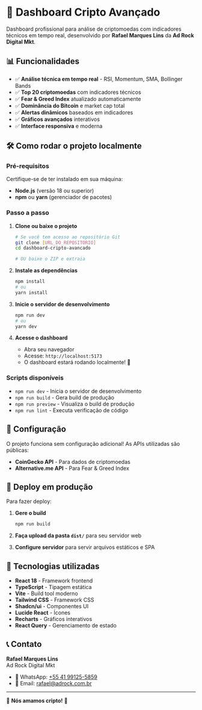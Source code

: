 # 🚀 Dashboard Cripto Avançado

Dashboard profissional para análise de criptomoedas com indicadores técnicos em tempo real, desenvolvido por **Rafael Marques Lins** da **Ad Rock Digital Mkt**.

## 📊 Funcionalidades

- ✅ **Análise técnica em tempo real** - RSI, Momentum, SMA, Bollinger Bands
- ✅ **Top 20 criptomoedas** com indicadores técnicos
- ✅ **Fear & Greed Index** atualizado automaticamente
- ✅ **Dominância do Bitcoin** e market cap total
- ✅ **Alertas dinâmicos** baseados em indicadores
- ✅ **Gráficos avançados** interativos
- ✅ **Interface responsiva** e moderna

## 🛠️ Como rodar o projeto localmente

### Pré-requisitos

Certifique-se de ter instalado em sua máquina:
- **Node.js** (versão 18 ou superior)
- **npm** ou **yarn** (gerenciador de pacotes)

### Passo a passo

1. **Clone ou baixe o projeto**
   ```bash
   # Se você tem acesso ao repositório Git
   git clone [URL_DO_REPOSITORIO]
   cd dashboard-cripto-avancado
   
   # OU baixe o ZIP e extraia
   ```

2. **Instale as dependências**
   ```bash
   npm install
   # ou
   yarn install
   ```

3. **Inicie o servidor de desenvolvimento**
   ```bash
   npm run dev
   # ou
   yarn dev
   ```

4. **Acesse o dashboard**
   - Abra seu navegador
   - Acesse: `http://localhost:5173`
   - O dashboard estará rodando localmente! 🎉

### Scripts disponíveis

- `npm run dev` - Inicia o servidor de desenvolvimento
- `npm run build` - Gera build de produção
- `npm run preview` - Visualiza o build de produção
- `npm run lint` - Executa verificação de código

## 🔧 Configuração

O projeto funciona sem configuração adicional! As APIs utilizadas são públicas:
- **CoinGecko API** - Para dados de criptomoedas
- **Alternative.me API** - Para Fear & Greed Index

## 🚀 Deploy em produção

Para fazer deploy:

1. **Gere o build**
   ```bash
   npm run build
   ```

2. **Faça upload da pasta `dist/`** para seu servidor web

3. **Configure servidor** para servir arquivos estáticos e SPA

## 📱 Tecnologias utilizadas

- **React 18** - Framework frontend
- **TypeScript** - Tipagem estática
- **Vite** - Build tool moderno
- **Tailwind CSS** - Framework CSS
- **Shadcn/ui** - Componentes UI
- **Lucide React** - Ícones
- **Recharts** - Gráficos interativos
- **React Query** - Gerenciamento de estado

## 📞 Contato

**Rafael Marques Lins**  
Ad Rock Digital Mkt

- 📱 WhatsApp: [+55 41 99125-5859](https://wa.me/5541991255859)
- 📧 Email: [rafael@adrock.com.br](mailto:rafael@adrock.com.br)

---

💚 **Nós amamos cripto!** 🚀